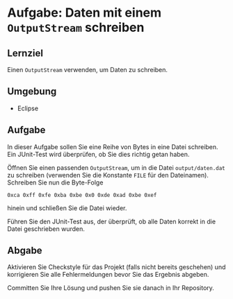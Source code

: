 # Aufgabe: Daten mit einem `OutputStream` schreiben

## Lernziel

Einen `OutputStream` verwenden, um Daten zu schreiben.


## Umgebung

  * Eclipse


## Aufgabe

In dieser Aufgabe sollen Sie eine Reihe von Bytes in eine Datei schreiben. Ein JUnit-Test wird überprüfen, ob Sie dies richtig getan haben.

Öffnen Sie einen passenden `OutputStream`, um in die Datei `output/daten.dat` zu schreiben (verwenden Sie die Konstante `FILE` für den Dateinamen). Schreiben Sie nun die Byte-Folge

    0xca 0xff 0xfe 0xba 0xbe 0x0 0xde 0xad 0xbe 0xef 

hinein und schließen Sie die Datei wieder.

Führen Sie den JUnit-Test aus, der überprüft, ob alle Daten korrekt in die Datei geschrieben wurden.


## Abgabe

Aktivieren Sie Checkstyle für das Projekt (falls nicht bereits geschehen) und korrigieren Sie alle Fehlermeldungen bevor Sie das Ergebnis abgeben.

Committen Sie Ihre Lösung und pushen Sie sie danach in Ihr Repository.
